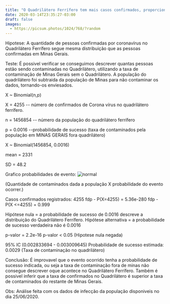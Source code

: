 ```yaml
---
title: "O Quadrilátero Ferrífero tem mais casos confirmados, proporcionalmente, do que o resto de Minas Gerais?"
date: 2020-03-14T23:35:27-03:00
draft: false
images:
  - https://picsum.photos/1024/768/?random
---
```

Hipotese:
A quantidade de pessoas confirmadas por coronavírus no Quadrilátero Ferrífero segue mesma distribuição que as pessoas confirmadas em Minas Gerais.

Teste:
É possivel verificar se conseguimos descrever quantas pessoas estão sendo contaminadas no Quadrilátero, utilizando a taxa de contaminação de Minas Gerais sem o Quadrilátero.
A população do quadrilátero foi subtraida da população de Minas para não contaminar os dados, tornando-os enviesados.

X ~ Binomial(n,p)

X = 4255 -- número de confirmados de Corona vírus no quadrilátero 
ferrífero.

n = 1456854 -- número da população do quadrilátero ferrífero

p = 0.0016 --probabilidade de sucesso (taxa de contaminados pela população em MINAS GERAIS fora quadrilátero)

X ~ Binomial(1456854, 0.0016)

mean = 2331

SD = 48.2

Grafico probabilidades de evento:
![normal](/grafico_site_quadri.jpg)

(Quantidade de contaminados dada a população X probabilidade do evento ocorrer.)

Casos confirmados registrados: 4255
fdp - P(X=4255) = 5.36e-280
fdp - P(X <=4255) = 0.999

Hipótese nula = a probabilidade de sucesso de 0.0016 descreve a distribuição do Quadrilátero Ferrífero.
Hipótese alternativa = a probabilidade de sucesso verdadeira não é 0.0016

p-valor = 2.2e-16
p-valor < 0.05 (Hipotese nula negada)

95% IC (0.002833694 - 0.003009645)
Probabilidade de sucesso estimada: 0.0029 (Taxa de contaminação no quadrilátero)

Conclusão:
É improvavel que o evento ocorrido tenha a probabilidade de sucesso indicada, ou seja a taxa de contaminação fora de minas não consegue descrever oque acontece no Quadrilátero Ferrífero.
Também é possivel inferir que a taxa de confirmados no Quadrilátero é superior a taxa de contaminados do restante de Minas Gerais.


Obs: Análise feita com os dados de infecção da população disponiveis no dia 25/06/2020.